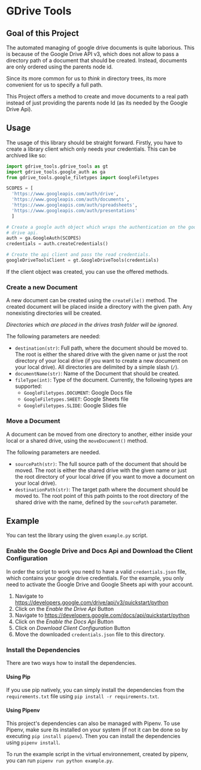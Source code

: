 # GDrive Tools

## Goal of this Project

The automated managing of google drive documents is quite laborious.
This is because of the Google Drive API v3, which does not allow to pass
a directory path of a document that should be created.
Instead, documents are only ordered using the parents node id.

Since its more common for us to _think_ in directory trees, its
more convenient for us to specify a full path.

This Project offers a method to create and move documents to a real path
instead of just providing the parents node Id (as its needed by the
Google Drive Api).

## Usage

The usage of this library should be straight forward.
Firstly, you have to create a library client which only needs your
credentials. This can be archived like so:

```Python
import gdrive_tools.gdrive_tools as gt
import gdrive_tools.google_auth as ga
from gdrive_tools.google_filetypes import GoogleFiletypes

SCOPES = [
  'https://www.googleapis.com/auth/drive',
  'https://www.googleapis.com/auth/documents',
  'https://www.googleapis.com/auth/spreadsheets',
  'https://www.googleapis.com/auth/presentations'
  ]

# Create a google auth object which wraps the authentication on the google
# drive api.
auth = ga.GoogleAuth(SCOPES)
credentials = auth.createCredentials()

# Create the api client and pass the read credentials.
googleDriveToolsClient = gt.GoogleDriveTools(credentials)
```

If the client object was created, you can use the offered methods.

### Create a new Document

A new document can be created using the `createFile()` method. The created
document will be placed inside a directory with the given path. Any nonexisting
directories will be created.

_Directories which are placed in the drives trash folder will be ignored._

The following
parameters are needed:

* `destination(str)`: Full path, where the document should be moved to.
  The root is either the shared drive with the given name or just the root directory of your local drive (if you want to create a new document on
  your local drive).
  All directories are delimited by a simple slash (`/`).
* `documentName(str)`: Name of the Document that should be created.
* `fileType(int)`: Type of the document. Currently, the following types are
  supported:
    * `GoogleFiletypes.DOCUMENT`: Google Docs file
    * `GoogleFiletypes.SHEET`: Google Sheets file
    * `GoogleFiletypes.SLIDE`: Google Slides file


### Move a Document

A document can be moved from one directory to another, either inside your
local or a shared drive, using the `moveDocument()` method.

The following parameters are needed.

* `sourcePath(str)`: The full source path of the document that should be  moved.
  The root is either the shared drive with the given name or just the root directory of your local drive (if you want to move a document on
  your local drive).
* `destinationPath(str)`: The target path where the document should be
  moved to. The root point of this path points to the root directory of the
  shared drive with the name, defined by the `sourcePath` parameter.

## Example

You can test the library using the given `example.py` script.

### Enable the Google Drive and Docs Api and Download the Client Configuration

In order the script to work you need to have a valid `credentials.json` file,
which contains your google drive credentials.
For the example, you only need to activate the Google Drive and Google Sheets
api with your account.

1. Navigate to https://developers.google.com/drive/api/v3/quickstart/python
2. Click on the _Enable the Drive Api_ Button
3. Navigate to https://developers.google.com/docs/api/quickstart/python
4. Click on the _Enable the Docs Api_ Button
5. Click on _Download Client Configuration_ Button
6. Move the downloaded `credentials.json` file to this directory.

### Install the Dependencies

There are two ways how to install the dependencies.

#### Using Pip

If you use pip natively, you can simply install the dependencies from
the `requirements.txt` file using `pip install -r requirements.txt`.

#### Using Pipenv

This project's dependencies can also be managed with Pipenv. To use Pipenv, make
sure its installed on your system (if not it can be done so by executing `pip install pipenv`).
Then you can install the dependencies using `pipenv install`.

To run the example script in the virtual environnement, created by pipenv, you can
run `pipenv run python example.py`.
